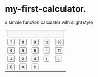 # my-first-calculator.
a simple function calculator with slight style
<body> 
    <div class='card'>
        <form name='calculator'>
  <table>
     <tr>
               <td colspan="5">
                  <input type="text"class='output-display' name="display" id="display" disabled>
               </td>
            </tr>
    <tr>
      <td><input type='button'name='seven'value='7'
     onclick="calculator.display.value += '7'">
      </td>
      <td><input type='button'name='eight'value='8'
                 onclick="calculator.display.value += '8'"></td> 
      <td><input type='button'name='nine'value='9'
                 onclick="calculator.display.value += '9'"></td>
      <td><input type='button'class='operator'=name='multiplication'value='x'
                 onclick="calculator.display.value += '*'"
                 ></td>
      <td><input type='button'class='operator'name='remainder'value='%'
                 onclick="calculator.display.value += '%'"></td>
    </tr>
   <td><input type='button'name='four'value='4'
       onclick="calculator.display.value += '4'" ></td>
   <td><input type='button'name='five'value='5' 
          onclick="calculator.display.value += '5'"></td>
           <td><input type='button'name='six'value='6'
                 onclick="calculator.display.value += '6'"></td>
   <td><input type='button'class='operator'name='subtraction'value='-'
         onclick="calculator.display.value += '-'">
   </td>
    <td><input type='button'name='pi'value="&Pi;"
               onclick="calculator.display.value = '3.14'"></td>
    
 <tr>
    <td><input type="button" name="one" value="1"
            onclick="calculator.display.value += '1'"></td>
    <td><input type='button'name='two'value='2' 
              onclick="calculator.display.value += '2'"></td>
   <td><input type='button'name='three'value='3'
              onclick="calculator.display.value += '3'"></td>
   <td><input type='button'class='operator'name='division'value='/'
               onclick="calculator.display.value += '/'">
      <td><input type='button'name='decimal'value='.'
                 onclick="calculator.display.value += '.'"
                 </td>
    </tr>
    <tr>  
      <td><input type='button'name='zero'value='0'
                 onclick="calculator.display.value +='0'"
                 ></td>
       <td><input type='button'class='operator'name='doit'value='='
                  onclick="calculator.display.value = eval(calculator.display.value)"
                 ></td> 
      <td><input type='button'id='clear'name='clear'value='c'
                 onclick="calculator.display.value = ''"></td>
  
